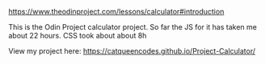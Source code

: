 https://www.theodinproject.com/lessons/calculator#introduction

This is the Odin Project calculator project. So far the JS for it has taken me about 22 hours. CSS took about about 8h

View my project here: https://catqueencodes.github.io/Project-Calculator/
